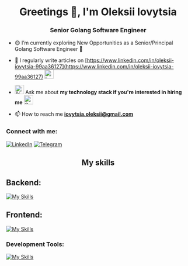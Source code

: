 <h1 align="center">Greetings 👋, I'm Oleksii Iovytsia</h1>
<h3 align="center">Senior Golang Software Engineer</h3>

- 😊 I’m currently exploring New Opportunities as a Senior/Principal Golang Software Engineer 🚀


- 📝 I regularly write articles on [https://www.linkedin.com/in/oleksii-iovytsia-99aa36127](https://www.linkedin.com/in/oleksii-iovytsia-99aa36127)  <img src="https://raw.githubusercontent.com/Tarikul-Islam-Anik/Animated-Fluent-Emojis/master/Emojis/Smilies/Love%20Letter.png" alt="Love Letter" width="25" height="25" />

- <img src="https://raw.githubusercontent.com/Tarikul-Islam-Anik/Animated-Fluent-Emojis/master/Emojis/Smilies/Right%20Anger%20Bubble.png" alt="Right Anger Bubble" width="25" height="25" />   Ask me about **my technology stack if you're interested in hiring me**  <img src="https://raw.githubusercontent.com/Tarikul-Islam-Anik/Animated-Fluent-Emojis/master/Emojis/Smilies/Cat%20with%20Wry%20Smile.png" alt="Cat with Wry Smile" width="25" height="25" />

- 📫 How to reach me **iovytsia.oleksii@gmail.com**

<h3 align="left">Connect with me:</h3>

[![LinkedIn](https://img.shields.io/badge/LinkedIn-0077B5?style=for-the-badge&logo=linkedin&logoColor=white)](https://www.linkedin.com/in/oleksii-iovytsia-99aa36127/)
[![Telegram](https://img.shields.io/badge/Telegram-2CA5E0?style=for-the-badge&logo=telegram&logoColor=white)](https://t.me/IonTheOne)

<h2 align="center">My skills</h2>
<h2 align="left">Backend:</h2>

[![My Skills](https://skillicons.dev/icons?i=go,docker,kubernetes,mongodb,postgresql,clickhouse,istio,aws,gcp,azure,redis,bash,kafka,prometheus,grafana,humio,nginx,linux)](https://skillicons.dev)

<h2 align="left">Frontend:</h2>

[![My Skills](https://skillicons.dev/icons?i=htmx,html,css,js,ts,react,sass)](https://skillicons.dev)

<h3 align="left">Development Tools: </h3>

[![My Skills](https://skillicons.dev/icons?i=git,github,gitlab,vscode,bash,postman,jenkins,githubactions)](https://skillicons.dev)
